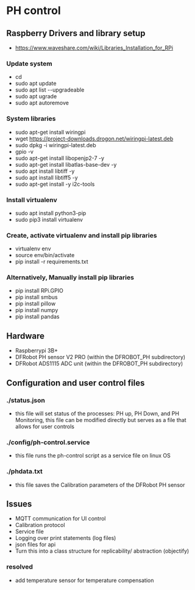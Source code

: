 # PH control

## Raspberry Drivers and library setup

- https://www.waveshare.com/wiki/Libraries_Installation_for_RPi

### Update system
- cd
- sudo apt update
- sudo apt list --upgradeable
- sudo apt ugrade
- sudo apt autoremove


### System libraries
- sudo apt-get install wiringpi
- wget https://project-downloads.drogon.net/wiringpi-latest.deb
- sudo dpkg -i wiringpi-latest.deb
- gpio -v
- sudo apt-get install libopenjp2-7 -y
- sudo apt-get install libatlas-base-dev -y
- sudo apt install libtiff -y
- sudo apt install libtiff5 -y
- sudo apt-get install -y i2c-tools

### Install virtualenv
- sudo apt install python3-pip
- sudo pip3 install virtualenv

### Create, activate virtualenv and install pip libraries
- virtualenv env
- source env/bin/activate
- pip install -r requirements.txt

### Alternatively, Manually install pip libraries
- pip install RPi.GPIO
- pip install smbus
- pip install pillow
- pip install numpy
- pip install pandas

## Hardware

- Raspberrypi 3B+
- DFRobot PH sensor V2 PRO (within the DFROBOT_PH subdirectory)
- DFRobot ADS1115 ADC unit (within the DFROBOT_PH subdirectory)

## Configuration and user control files
### ./status.json
- this file will set status of the processes: PH up, PH Down, and PH Monitoring, this file can be modified directly but serves as a file that allows for user controls
### ./config/ph-control.service
- this file runs the ph-control script as a service file on linux OS
### ./phdata.txt
-  this file saves the Calibration parameters of the DFRobot PH sensor

## Issues
- MQTT communication for UI control
- Calibration protocol
- Service file
- Logging over print statements (log files)
- json files for api
- Turn this into a class structure for replicability/ abstraction (objectify)

### resolved
- add temperature sensor for temperature compensation
